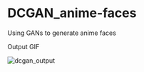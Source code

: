 # DCGAN_anime-faces

Using GANs to generate anime faces

Output GIF

![dcgan_output](https://user-images.githubusercontent.com/59414616/108416884-4e841e00-7255-11eb-845d-65e5e82d9acc.gif)
